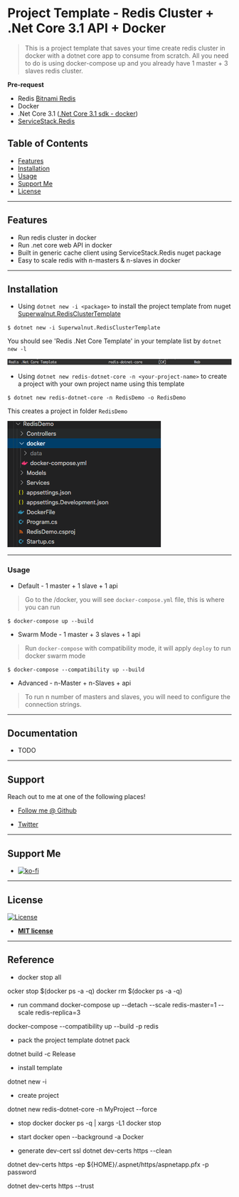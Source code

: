 # Project Template - Redis Cluster + .Net Core 3.1 API + Docker

> This is a project template that saves your time create redis cluster in docker with a dotnet core app to consume from scratch. All you need to do is using docker-compose up and you already have 1 master + 3 slaves redis cluster.

**Pre-request**

- Redis [Bitnami Redis](https://github.com/bitnami/bitnami-docker-redis)
- Docker
- .Net Core 3.1 ([.Net Core 3.1 sdk - docker](https://hub.docker.com/_/microsoft-dotnet-core-sdk))
- [ServiceStack.Redis](https://github.com/ServiceStack/ServiceStack.Redis)

## Table of Contents

- [Features](#features)
- [Installation](#installation)
- [Usage](#usage)
- [Support Me](#support)
- [License](#license)

---

## Features

- Run redis cluster in docker
- Run .net core web API in docker
- Built in generic cache client using ServiceStack.Redis nuget package
- Easy to scale redis with n-masters & n-slaves in docker

---

## Installation

- Using `dotnet new -i <package>` to install the project template from nuget [Superwalnut.RedisClusterTemplate](https://www.nuget.org/packages/Superwalnut.RedisClusterTemplate)

```shell
$ dotnet new -i Superwalnut.RedisClusterTemplate
```

You should see 'Redis .Net Core Template' in your template list by `dotnet new -l`

![Redis .net core Template Screenshot](images/dotnet-new-l.png)

- Using `dotnet new redis-dotnet-core -n <your-project-name>` to create a project with your own project name using this template

```shell
$ dotnet new redis-dotnet-core -n RedisDemo -o RedisDemo
```

This creates a project in folder `RedisDemo`

![Redis Demo](images/redis-demo.png)

---

### Usage

- Default - 1 master + 1 slave + 1 api

> Go to the <project-folder>/docker, you will see `docker-compose.yml` file, this is where you can run

```shell
$ docker-compose up --build
```

- Swarm Mode - 1 master + 3 slaves + 1 api

> Run `docker-compose` with compatibility mode, it will apply `deploy` to run docker swarm mode 

```shell
$ docker-compose --compatibility up --build
```

- Advanced - n-Master + n-Slaves + api

> To run n number of masters and slaves, you will need to configure the connection strings.

---

## Documentation

- TODO

---

## Support

Reach out to me at one of the following places!

- [Follow me @ Github](https://github.com/superwalnut)

- [Twitter](https://twitter.com/superwalnuts)

---

## Support Me

-  [![ko-fi](https://www.ko-fi.com/img/githubbutton_sm.svg)](https://ko-fi.com/Z8Z61I9HB)

---

## License

[![License](http://img.shields.io/:license-mit-blue.svg?style=flat-square)](http://badges.mit-license.org)

- **[MIT license](http://opensource.org/licenses/mit-license.php)**

-------

## Reference

- docker stop all

ocker stop $(docker ps -a -q)
docker rm $(docker ps -a -q)

- run command
docker-compose up --detach --scale redis-master=1 --scale redis-replica=3

docker-compose --compatibility up --build -p redis

- pack the project template
dotnet pack

dotnet build -c Release

- install template

dotnet new -i <package>

- create project

dotnet new redis-dotnet-core -n MyProject --force

- stop docker 
docker ps -q | xargs -L1 docker stop

- start docker
open --background -a Docker


- generate dev-cert ssl
dotnet dev-certs https --clean

dotnet dev-certs https -ep ${HOME}/.aspnet/https/aspnetapp.pfx -p password

dotnet dev-certs https --trust